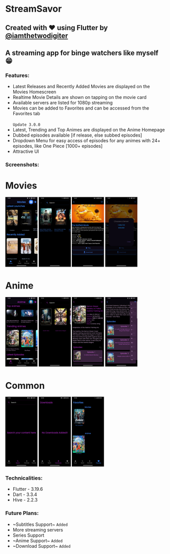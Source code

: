 # StreamSavor

## Created with ❤️ using Flutter by [@iamthetwodigiter](https://www.github.com/iamthetwodigiter)

## A streaming app for binge watchers like myself 😁

### Features:

* Latest Releases and Recently Added Movies are displayed on the Movies Homescreen
* Realtime Movie Details are shown on tapping on the movie card
* Available servers are listed for 1080p streaming
* Movies can be added to Favorites and can be accessed from the Favorites tab
<br></br>
`Update 3.0.0`
* Latest, Trending and Top Animes are displayed on the Anime Homepage
* Dubbed episodes available [if release, else subbed episodes]
* Dropdown Menu for easy access of episodes for any animes with 24+ episodes, like One Piece [1000+ episodes]
* Attractive UI

### Screenshots:

<div>
  <h1> Movies </h1>
<img alt='movie-homepage' src='https://github.com/iamthetwodigiter/StreamSavor/blob/main/screens/movies_homepage.png' width=20%>
<img alt='movie-search-results' src='https://github.com/iamthetwodigiter/StreamSavor/blob/main/screens/movies_search_result.png' width=20%>
<img alt='movie-details' src='https://github.com/iamthetwodigiter/StreamSavor/blob/main/screens/movie_details.png' width=20%>
<img alt='movie-servers' src='https://github.com/iamthetwodigiter/StreamSavor/blob/main/screens/movie_servers.png' width=20%>
  <h1> Anime </h1>
<img alt='anime-homepage' src='https://github.com/iamthetwodigiter/StreamSavor/blob/main/screens/anime_homepage.png' width=20%>
<img alt='anime-search-results' src='https://github.com/iamthetwodigiter/StreamSavor/blob/main/screens/anime_search_result.png' width=20%>
<img alt='anime-details' src='https://github.com/iamthetwodigiter/StreamSavor/blob/main/screens/anime_details.png' width=20%>
<img alt='anime-dropdown-menu' src='https://github.com/iamthetwodigiter/StreamSavor/blob/main/screens/anime_dropdown_menu.png' width=20%>
  <h1> Common </h1>
<img alt='search-page' src='https://github.com/iamthetwodigiter/StreamSavor/blob/main/screens/search_page.png' width=20%>
<img alt='downloads-page' src='https://github.com/iamthetwodigiter/StreamSavor/blob/main/screens/downloads_page.png' width=20%>
<img alt='favorites-page' src='https://github.com/iamthetwodigiter/StreamSavor/blob/main/screens/favorites_page.png' width=20%>
</div>

### Technicalities:

* Flutter - 3.19.6
* Dart - 3.3.4
* Hive - 2.2.3

### Future Plans:

* ~Subtitles Support~ `Added`
* More streaming servers
* Series Support
* ~Anime Support~ `Added`
* ~Download Support~ `Added`
